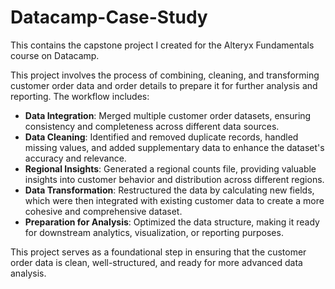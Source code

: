 # Datacamp-Case-Study
This contains the capstone project I created for the Alteryx Fundamentals course on Datacamp.

This project involves the process of combining, cleaning, and transforming customer order data and order details to prepare it for further analysis and reporting. The workflow includes:

- **Data Integration**: Merged multiple customer order datasets, ensuring consistency and completeness across different data sources.
- **Data Cleaning**: Identified and removed duplicate records, handled missing values, and added supplementary data to enhance the dataset's accuracy and relevance.
- **Regional Insights**: Generated a regional counts file, providing valuable insights into customer behavior and distribution across different regions.
- **Data Transformation**: Restructured the data by calculating new fields, which were then integrated with existing customer data to create a more cohesive and comprehensive dataset.
- **Preparation for Analysis**: Optimized the data structure, making it ready for downstream analytics, visualization, or reporting purposes.

This project serves as a foundational step in ensuring that the customer order data is clean, well-structured, and ready for more advanced data analysis.

